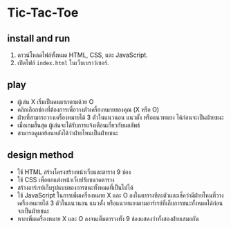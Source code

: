 # Tic-Tac-Toe

## install and run

1. ดาวน์โหลดไฟล์ทั้งหมด HTML, CSS, และ JavaScript.
2. เปิดไฟล์ `index.html` ในเว็บเบราว์เซอร์.

## play

- ผู้เล่น X เริ่มเป็นคนแรกตามด้วย O
- คลิกเลือกช่องที่ต้องการเพื่อวางตัวเครื่องหมายของคุณ (X หรือ O)
- ฝ่ายที่สามารถวางเครื่องหมายได้ 3 ตัวในแนวนอน แนวตั้ง หรือแนวทแยง ได้ก่อนจะเป็นฝ่ายชนะ
- เมื่อเกมสิ้นสุด ผู้เล่นจะได้รับการแจ้งเตือนเกี่ยวกับผลลัพธ์
-  สามารถดูผลย้อนหลังได้ว่าฝ่ายไหนเป็นฝ่ายชนะ

## design method

- ใช้ HTML สร้างโครงสร้างหน้าเว็บและตาราง 9 ช่อง
- ใช้ CSS เพื่อตกแต่งหน้าเว็บปรับขนาดตาราง
-  สร้างอาร์เรย์เก็บรูปแบบของการชนะทั้งหมดที่เป็นไปได้
-  ใช้ JavaScript ในการเพิ่มเครื่องหมาย X และ O ลงในตารางทีละตัวและเช็คว่ามีฝ่ายไหนที่วางเครื่องหมายได้ 3 ตัวในแนวนอน แนวตั้ง หรือแนวทแยงตามอาร์เรย์ที่เก็บการชนะทั้งหมดได้ก่อนจะเป็นฝ่ายชนะ
-  หากเพิ่มเครื่องหมาย X และ O ลงจนเต็มตารางทั้ง 9 ช่องแสดงว่าทั้งสองฝ่ายเสมอกัน
